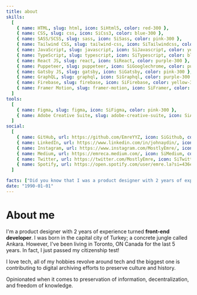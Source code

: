 ```yaml
---
title: about
skills:
  [
    { name: HTML, slug: html, icon: SiHtml5, color: red-300 },
    { name: CSS, slug: css, icon: SiCss3, color: blue-300 },
    { name: SASS/SCSS, slug: sass, icon: SiSass, color: pink-300 },
    { name: Tailwind CSS, slug: tailwind-css, icon: SiTailwindcss, color: blue-300 },
    { name: JavaScript, slug: javascript, icon: SiJavascript, color: yellow-300 },
    { name: TypeScript, slug: typescript, icon: SiTypescript, color: blue-300 },
    { name: React JS, slug: react, icon: SiReact, color: purple-300 },
    { name: Puppeteer, slug: puppeteer, icon: SiGooglechrome, color: purple-300 },
    { name: Gatsby JS, slug: gatsby, icon: SiGatsby, color: pink-300 },
    { name: GraphQL, slug: graphql, icon: SiGraphql, color: purple-300 },
    { name: Firebase, slug: firebase, icon: SiFirebase, color: yellow-300 },
    { name: Framer Motion, slug: framer-motion, icon: SiFramer, color: purple-300 },
  ]
tools:
  [
    { name: Figma, slug: figma, icon: SiFigma, color: pink-300 },
    { name: Adobe Creative Suite, slug: adobe-creative-suite, icon: SiAdobe, color: red-300 },
  ]
social:
  [
    { name: GitHub, url: https://github.com/EmreYYZ, icon: SiGithub, color: gray-900 },
    { name: LinkedIn, url: https://www.linkedin.com/in/johnaydin/, icon: SiLinkedin, color: blue-400 },
    { name: Instagram, url: https://www.instagram.com/MostlyEmre/, icon: SiInstagram, color: pink-400 },
    { name: Medium, url: https://emreca.medium.com/, icon: SiMedium, color: gray-900 },
    { name: Twitter, url: https://twitter.com/MostlyEmre, icon: SiTwitter, color: blue-400 },
    { name: Spotify, url: https://open.spotify.com/user/emre.la?si=436eddc77edf438e, icon: SiSpotify, color: green-400 },
  ]

facts: ["Did you know that I was a product designer with 2 years of experience before I changed careers?"]
date: "1990-01-01"
---
```


# About me

I'm a product designer with 2 years of experience turned **front-end developer**. I was born in the capital city of Turkey; a concrete jungle called Ankara. However, I've been living in Toronto, ON Canada for the last 5 years. In fact, I just passed my citizenship test!

I love tech, all of my hobbies revolve around tech and the biggest one is contributing to digital archiving efforts to preserve culture and history.

Opinionated when it comes to preservation of information, decentralization, and freedom of knowledge.

<!-- ## Values

### Preservation of Information

Preservation of data can prevent bad-faith narratives from influencing people. Currently, the biggest problem with preservation is retrieving it. Most of the information is still hanging around somewhere, we just don't know where. That is why it is important to catalogue the data well with necessary metadata.

#### What do I do?

Archiving culture in Turkey is basically non-existent. Little effort is shown by random people online with almost no information architecture. To overcome the preservation issue in Turkey, I started to collect the said disorganized data and reorganize and record them on better platforms. [archive.org/details/@emreca](https://archive.org/details/@emreca).

I catalogue, organize and archive Turkish magazines, zines and other media released up to late 1990s.

Archiving the past can inform the future about our mistakes, lifestyle and values. That would minimize politicians' rewrite of the past and misinform the public. It would also prevent revisionist reinvention of our history.

### Decentralization

The internet is not what it used to be, it is evolving for the worse. Thankfully projects like Toronto Mesh, Pirate Box (RIP) give me hope that not all is gone.

#### What do I do?

I have a special bond with Monero. Monero.cat is a DCA tool for the most privacy respecting cryptocurrncy since forever. It, sadly, uses Javascript because that's the only language I speak. However, I wrote the code as much privacy respecting as possible (no dependencies, no libraries, no databases, no servers, locally runnable)

### Open Access to Information

There are enough ways to monetize information without hiding it behind a paywall. We tend to choose the easisest and most destructive ways when it comes to creating solutions. I support projects like Sci-Hub

#### What do I do?

HN Paywall Archiver gets the latest HN link submissions behind a paywall, and puts them into one of the archiving services to remove its paywall. So that it is accessible to researchers and curious people who can't afford to shell out the dollars required to access to that specific information. -->
